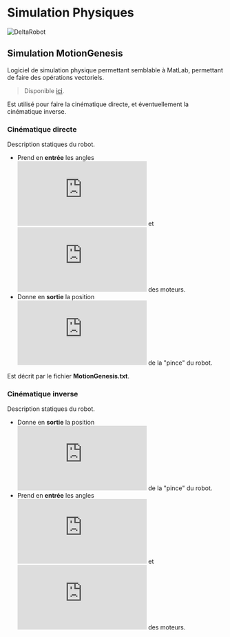 # Simulation Physiques

![DeltaRobot](https://1ugn2l2m3z2y31d4y73c1m5w-wpengine.netdna-ssl.com/wp-content/uploads/2016/01/Delta-Robot-Diagram.jpg)

## Simulation MotionGenesis

Logiciel de simulation physique permettant semblable à MatLab, permettant de faire des opérations vectoriels.
>Disponible [ici](http://www.motiongenesis.com/). 

 Est utilisé pour faire la cinématique directe, et éventuellement la cinématique inverse.

### Cinématique directe
Description statiques du robot. 
- Prend en **entrée** les angles ![equation](http://www.sciweavers.org/tex2img.php?eq=%5Ctheta_1%2C%20%5Ctheta_2&bc=White&fc=Black&im=png&fs=12&ff=arev&edit=0) et ![equation](http://www.sciweavers.org/tex2img.php?eq=%5Ctheta_3&bc=White&fc=Black&im=bmp&fs=12&ff=arev&edit=0) des moteurs.
- Donne en **sortie** la position ![equation](http://www.sciweavers.org/tex2img.php?eq=P%28x%2Cy%2Cz%29&bc=White&fc=Black&im=jpg&fs=12&ff=arev&edit=0) de la "pince" du robot.

Est décrit par le fichier **MotionGenesis.txt**.

### Cinématique inverse
Description statiques du robot. 
- Donne en **sortie** la position ![equation](http://www.sciweavers.org/tex2img.php?eq=P%28x%2Cy%2Cz%29&bc=White&fc=Black&im=jpg&fs=12&ff=arev&edit=0) de la "pince" du robot.
- Prend en **entrée** les angles ![equation](http://www.sciweavers.org/tex2img.php?eq=%5Ctheta_1%2C%20%5Ctheta_2&bc=White&fc=Black&im=png&fs=12&ff=arev&edit=0) et ![equation](http://www.sciweavers.org/tex2img.php?eq=%5Ctheta_3&bc=White&fc=Black&im=bmp&fs=12&ff=arev&edit=0) des moteurs.

